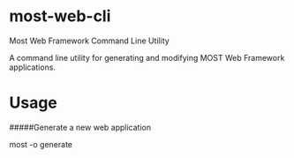 most-web-cli
============

Most Web Framework Command Line Utility

A command line utility for generating and modifying MOST Web Framework applications.

Usage
=====

#####Generate a new web application

most -o generate
